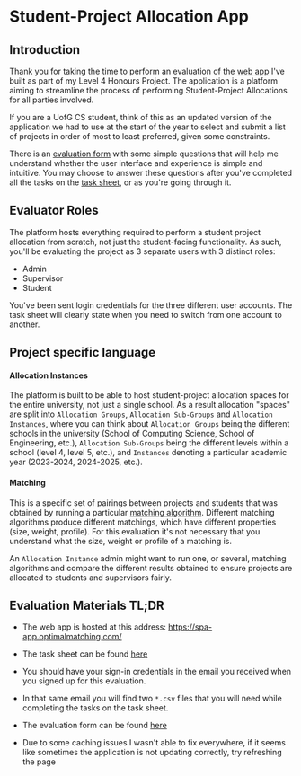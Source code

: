 # Student-Project Allocation App

## Introduction

Thank you for taking the time to perform an evaluation of the [web app](https://spa-app.optimalmatching.com/) I've built as part of my Level 4 Honours Project. The application is a platform aiming to streamline the process of performing Student-Project Allocations for all parties involved.

If you are a UofG CS student, think of this as an updated version of the application we had to use at the start of the year to select and submit a list of projects in order of most to least preferred, given some constraints.

There is an [evaluation form](https://uofg.qualtrics.com/jfe/form/SV_0ezNxahTBLeAfem) with some simple questions that will help me understand whether the user interface and experience is simple and intuitive. You may choose to answer these questions after you've completed all the tasks on the [task sheet](https://github.com/pkitazos/allocation-app/blob/main/docs/evaluation-task-sheet.md), or as you're going through it.

## Evaluator Roles

The platform hosts everything required to perform a student project allocation from scratch, not just the student-facing functionality. As such, you'll be evaluating the project as 3 separate users with 3 distinct roles:

- Admin
- Supervisor
- Student

You've been sent login credentials for the three different user accounts. The task sheet will clearly state when you need to switch from one account to another.

## Project specific language

#### Allocation Instances

The platform is built to be able to host student-project allocation spaces for the entire university, not just a single school. As a result allocation "spaces" are split into `Allocation Groups`, `Allocation Sub-Groups` and `Allocation Instances`, where you can think about `Allocation Groups` being the different schools in the university (School of Computing Science, School of Engineering, etc.), `Allocation Sub-Groups` being the different levels within a school (level 4, level 5, etc.), and `Instances` denoting a particular academic year (2023-2024, 2024-2025, etc.).

#### Matching

This is a specific set of pairings between projects and students that was obtained by running a particular [matching algorithm](https://github.com/pkitazos/allocation-app/blob/main/docs/algorithm-descriptions.md). Different matching algorithms produce different matchings, which have different properties (size, weight, profile). For this evaluation it's not necessary that you understand what the size, weight or profile of a matching is.

An `Allocation Instance` admin might want to run one, or several, matching algorithms and compare the different results obtained to ensure projects are allocated to students and supervisors fairly.

## Evaluation Materials TL;DR

- The web app is hosted at this address: https://spa-app.optimalmatching.com/

- The task sheet can be found [here](https://github.com/pkitazos/allocation-app/blob/main/docs/evaluation-task-sheet.md)

- You should have your sign-in credentials in the email you received when you signed up for this evaluation.

- In that same email you will find two `*.csv` files that you will need while completing the tasks on the task sheet.

- The evaluation form can be found [here](https://uofg.qualtrics.com/jfe/form/SV_0ezNxahTBLeAfem)

- Due to some caching issues I wasn't able to fix everywhere, if it seems like sometimes the application is not updating correctly, try refreshing the page
